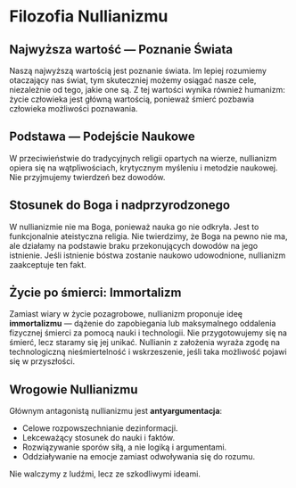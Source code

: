 
# Filozofia Nullianizmu

## Najwyższa wartość — Poznanie Świata

Naszą najwyższą wartością jest poznanie świata. Im lepiej rozumiemy otaczający nas świat, tym skuteczniej możemy osiągać nasze cele, niezależnie od tego, jakie one są. Z tej wartości wynika również humanizm: życie człowieka jest główną wartością, ponieważ śmierć pozbawia człowieka możliwości poznawania.

## Podstawa — Podejście Naukowe

W przeciwieństwie do tradycyjnych religii opartych na wierze, nullianizm opiera się na wątpliwościach, krytycznym myśleniu i metodzie naukowej. Nie przyjmujemy twierdzeń bez dowodów.

## Stosunek do Boga i nadprzyrodzonego

W nullianizmie nie ma Boga, ponieważ nauka go nie odkryła. Jest to funkcjonalnie ateistyczna religia. Nie twierdzimy, że Boga na pewno nie ma, ale działamy na podstawie braku przekonujących dowodów na jego istnienie. Jeśli istnienie bóstwa zostanie naukowo udowodnione, nullianizm zaakceptuje ten fakt.

## Życie po śmierci: Immortalizm

Zamiast wiary w życie pozagrobowe, nullianizm proponuje ideę **immortalizmu** — dążenie do zapobiegania lub maksymalnego oddalenia fizycznej śmierci za pomocą nauki i technologii. Nie przygotowujemy się na śmierć, lecz staramy się jej unikać. Nullianin z założenia wyraża zgodę na technologiczną nieśmiertelność i wskrzeszenie, jeśli taka możliwość pojawi się w przyszłości.

## Wrogowie Nullianizmu

Głównym antagonistą nullianizmu jest **antyargumentacja**:

- Celowe rozpowszechnianie dezinformacji.
- Lekceważący stosunek do nauki i faktów.
- Rozwiązywanie sporów siłą, a nie logiką i argumentami.
- Oddziaływanie na emocje zamiast odwoływania się do rozumu.

Nie walczymy z ludźmi, lecz ze szkodliwymi ideami.
